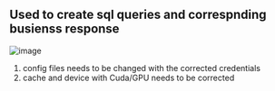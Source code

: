 ## Used to create sql queries and correspnding busienss response
![image](https://github.com/user-attachments/assets/44bc28b5-0563-4f5e-8411-44812513fd48)

1. config files needs to be changed with the corrected credentials
2. cache and device with Cuda/GPU needs to be corrected
